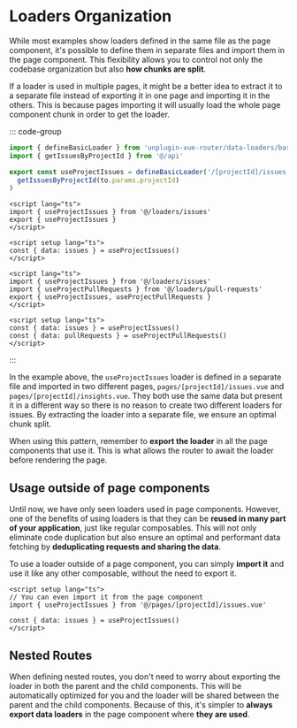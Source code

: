# Loaders Organization

While most examples show loaders defined in the same file as the page component, it's possible to define them in separate files and import them in the page component. This flexibility allows you to control not only the codebase organization but also **how chunks are split**.

If a loader is used in multiple pages, it might be a better idea to extract it to a separate file instead of exporting it in one page and importing it in the others. This is because pages importing it will usually load the whole page component chunk in order to get the loader.

::: code-group

```ts [loaders/issues.ts]
import { defineBasicLoader } from 'unplugin-vue-router/data-loaders/basic'
import { getIssuesByProjectId } from '@/api'

export const useProjectIssues = defineBasicLoader('/[projectId]/issues', (to) =>
  getIssuesByProjectId(to.params.projectId)
)
```

```vue{2-3,7} [pages/[projectId]/issues.vue]
<script lang="ts">
import { useProjectIssues } from '@/loaders/issues'
export { useProjectIssues }
</script>

<script setup lang="ts">
const { data: issues } = useProjectIssues()
</script>
```

```vue{2,4,9} [pages/[projectId]/insights.vue]
<script lang="ts">
import { useProjectIssues } from '@/loaders/issues'
import { useProjectPullRequests } from '@/loaders/pull-requests'
export { useProjectIssues, useProjectPullRequests }
</script>

<script setup lang="ts">
const { data: issues } = useProjectIssues()
const { data: pullRequests } = useProjectPullRequests()
</script>
```

:::

In the example above, the `useProjectIssues` loader is defined in a separate file and imported in two different pages, `pages/[projectId]/issues.vue` and `pages/[projectId]/insights.vue`. They both use the same data but present it in a different way so there is no reason to create two different loaders for issues. By extracting the loader into a separate file, we ensure an optimal chunk split.

When using this pattern, remember to **export the loader** in all the page components that use it. This is what allows the router to await the loader before rendering the page.

## Usage outside of page components

Until now, we have only seen loaders used in page components. However, one of the benefits of using loaders is that they can be **reused in many part of your application**, just like regular composables. This will not only eliminate code duplication but also ensure an optimal and performant data fetching by **deduplicating requests and sharing the data**.

To use a loader outside of a page component, you can simply **import it** and use it like any other composable, without the need to export it.

```vue
<script setup lang="ts">
// You can even import it from the page component
import { useProjectIssues } from '@/pages/[projectId]/issues.vue'

const { data: issues } = useProjectIssues()
</script>
```

## Nested Routes

When defining nested routes, you don't need to worry about exporting the loader in both the parent and the child components. This will be automatically optimized for you and the loader will be shared between the parent and the child components.
Because of this, it's simpler to **always export data loaders** in the page component where **they are used**.
